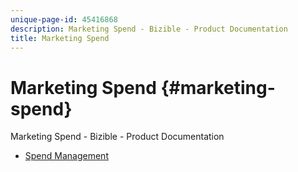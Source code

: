 ```yaml
---
unique-page-id: 45416868
description: Marketing Spend - Bizible - Product Documentation
title: Marketing Spend
---
```


# Marketing Spend {#marketing-spend}

Marketing Spend - Bizible - Product Documentation

* [Spend Management](marketing-spend/spend-management.md)

